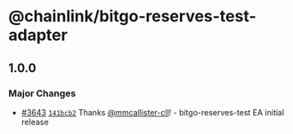 # @chainlink/bitgo-reserves-test-adapter

## 1.0.0

### Major Changes

- [#3643](https://github.com/smartcontractkit/external-adapters-js/pull/3643) [`141bcb2`](https://github.com/smartcontractkit/external-adapters-js/commit/141bcb21b2bc95db86cddc3934d5fdc54e5cee19) Thanks [@mmcallister-cll](https://github.com/mmcallister-cll)! - bitgo-reserves-test EA initial release
